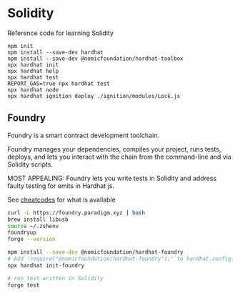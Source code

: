 # Solidity

Reference code for learning Solidity

```shell
npm init
npm install --save-dev hardhat
npm install --save-dev @nomicfoundation/hardhat-toolbox
npx hardhat init
npx hardhat help
npx hardhat test
REPORT_GAS=true npx hardhat test
npx hardhat node
npx hardhat ignition deploy ./ignition/modules/Lock.js
```

## Foundry

Foundry is a smart contract development toolchain.

Foundry manages your dependencies, compiles your project, runs tests, deploys, and lets you interact with the chain from the command-line and via Solidity scripts.

MOST APPEALING: Foundry lets you write tests in Solidity and address faulty testing for emits in Hardhat js.

See [cheatcodes](https://book.getfoundry.sh/cheatcodes/) for what is available

```sh
curl -L https://foundry.paradigm.xyz | bash
brew install libusb
source ~/.zshenv
foundryup
forge --version

npm install --save-dev @nomicfoundation/hardhat-foundry
# Add 'require("@nomicfoundation/hardhat-foundry");' to hardhat.config.js
npx hardhat init-foundry

# run test written in Solidity
forge test
```